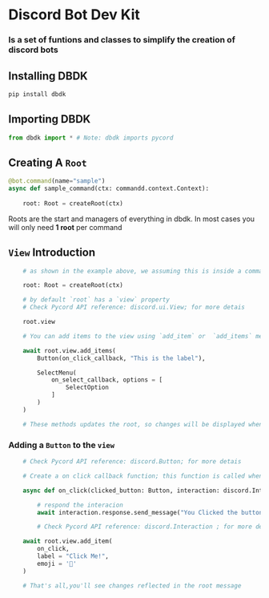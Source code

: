 # Discord Bot Dev Kit 
### Is a set of funtions and classes to simplify the creation of discord bots

## Installing DBDK
```bash
pip install dbdk
```

## Importing DBDK
```py
from dbdk import * # Note: dbdk imports pycord
```


## Creating A `Root`
```py
@bot.command(name="sample")
async def sample_command(ctx: commandd.context.Context):
    
    root: Root = createRoot(ctx)
```
Roots are the start and managers of everything in dbdk.
In most cases you will only need **1 root** per command

## `View` Introduction
```py
    # as shown in the example above, we assuming this is inside a command function definition

    root: Root = createRoot(ctx)

    # by default `root` has a `view` property
    # Check Pycord API reference: discord.ui.View; for more detais

    root.view

    # You can add items to the view using `add_item` or  `add_items` methods

    await root.view.add_items(
        Button(on_click_callback, "This is the label"),

        SelectMenu(
            on_select_callback, options = [
                SelectOption
            ]
        )
    )

    # These methods updates the root, so changes will be displayed when they're called

```

### Adding a `Button` to the `view`
```py
    # Check Pycord API reference: discord.Button; for more detais

    # Create a on click callback function; this function is called when the button is clicked

    async def on_click(clicked_button: Button, interaction: discord.Interaction):

        # respond the interacion
        await interaction.response.send_message("You Clicked the button!")

        # Check Pycord API reference: discord.Interaction ; for more detais

    await root.view.add_item(
        on_click,
        label = "Click Me!",
        emoji = '🙂'
    )

    # That's all,you'll see changes reflected in the root message
